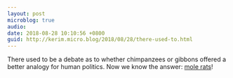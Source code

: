 ```yaml
---
layout: post
microblog: true
audio: 
date: 2018-08-28 10:10:56 +0800
guid: http://kerim.micro.blog/2018/08/28/there-used-to.html
---
```

There used to be a debate as to whether chimpanzees or gibbons offered a better analogy for human politics. Now we know the answer: [mole rats](https://www.theatlantic.com/science/archive/2018/08/naked-mole-rats-eat-poop/568519/)!
